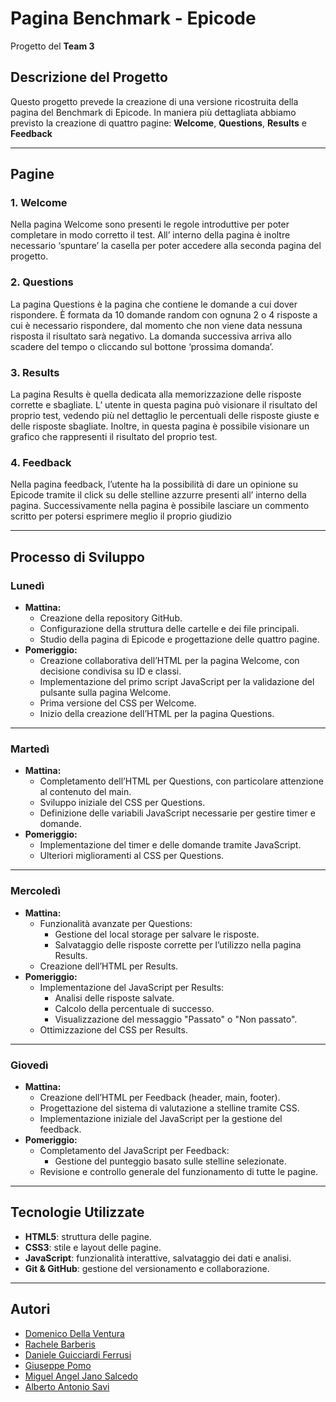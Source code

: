 # **Pagina Benchmark - Epicode**
Progetto del **Team 3**

## **Descrizione del Progetto**
Questo progetto prevede la creazione di una versione ricostruita della pagina del Benchmark di Epicode. In maniera più dettagliata abbiamo previsto la creazione di quattro pagine: **Welcome**, **Questions**, **Results** e **Feedback**

---

## **Pagine**
### 1. **Welcome**
Nella pagina Welcome sono presenti le regole introduttive per poter completare in modo corretto il test. All’ interno della pagina è inoltre necessario ‘spuntare’ la casella per poter accedere alla seconda pagina del progetto.

### 2. **Questions**
 La pagina Questions è la pagina che contiene le domande a cui dover rispondere. È formata da 10 domande random con ognuna 2 o 4 risposte a cui è necessario rispondere, dal momento che non viene data nessuna risposta il risultato sarà negativo. La domanda successiva arriva allo scadere del tempo o cliccando sul bottone ‘prossima domanda’.

### 3. **Results**
La pagina Results è quella dedicata alla memorizzazione delle risposte corrette e sbagliate. L’ utente in questa pagina può visionare il risultato del proprio test, vedendo più nel dettaglio le percentuali delle risposte giuste e delle risposte sbagliate. Inoltre, in questa pagina è possibile visionare un grafico che rappresenti il risultato del proprio test.

### 4. **Feedback**
Nella pagina feedback, l’utente ha la possibilità di dare un opinione su Epicode tramite il click su delle stelline azzurre presenti all’ interno della pagina. Successivamente nella pagina è possibile lasciare un commento scritto per potersi esprimere meglio il proprio giudizio

---

## **Processo di Sviluppo**
### **Lunedì**
- **Mattina:**
  - Creazione della repository GitHub.
  - Configurazione della struttura delle cartelle e dei file principali.
  - Studio della pagina di Epicode e progettazione delle quattro pagine.
- **Pomeriggio:**
  - Creazione collaborativa dell’HTML per la pagina Welcome, con decisione condivisa su ID e classi.
  - Implementazione del primo script JavaScript per la validazione del pulsante sulla pagina Welcome.
  - Prima versione del CSS per Welcome.
  - Inizio della creazione dell’HTML per la pagina Questions.

---

### **Martedì**
- **Mattina:**
  - Completamento dell’HTML per Questions, con particolare attenzione al contenuto del main.
  - Sviluppo iniziale del CSS per Questions.
  - Definizione delle variabili JavaScript necessarie per gestire timer e domande.
- **Pomeriggio:**
  - Implementazione del timer e delle domande tramite JavaScript.
  - Ulteriori miglioramenti al CSS per Questions.

---

### **Mercoledì**
- **Mattina:**
  - Funzionalità avanzate per Questions:
    - Gestione del local storage per salvare le risposte.
    - Salvataggio delle risposte corrette per l’utilizzo nella pagina Results.
  - Creazione dell’HTML per Results.
- **Pomeriggio:**
  - Implementazione del JavaScript per Results:
    - Analisi delle risposte salvate.
    - Calcolo della percentuale di successo.
    - Visualizzazione del messaggio "Passato" o "Non passato".
  - Ottimizzazione del CSS per Results.

---

### **Giovedì**
- **Mattina:**
  - Creazione dell’HTML per Feedback (header, main, footer).
  - Progettazione del sistema di valutazione a stelline tramite CSS.
  - Implementazione iniziale del JavaScript per la gestione del feedback.
- **Pomeriggio:**
  - Completamento del JavaScript per Feedback:
    - Gestione del punteggio basato sulle stelline selezionate.
  - Revisione e controllo generale del funzionamento di tutte le pagine.

---

## **Tecnologie Utilizzate**
- **HTML5**: struttura delle pagine.
- **CSS3**: stile e layout delle pagine.
- **JavaScript**: funzionalità interattive, salvataggio dei dati e analisi.
- **Git & GitHub**: gestione del versionamento e collaborazione.

---

## **Autori**
- [Domenico Della Ventura](https://github.com/Domy15)
- [Rachele Barberis](https://github.com/rachelebarberis)
- [Daniele Guicciardi Ferrusi](https://github.com/DanieleGuicciardi)
- [Giuseppe Pomo](https://github.com/ThePomo)
- [Miguel Angel Jano Salcedo](https://github.com/migueljano)
- [Alberto Antonio Savi](https://github.com/AlbertoSavi) 

